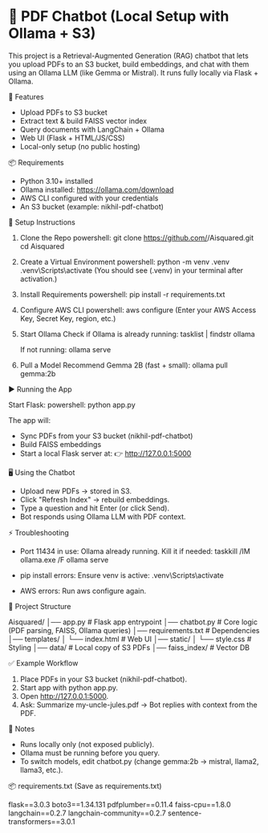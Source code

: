 # 📄 PDF Chatbot (Local Setup with Ollama + S3)

This project is a Retrieval-Augmented Generation (RAG) chatbot that lets you upload PDFs to an S3 bucket, build embeddings, and chat with them using an Ollama LLM (like Gemma or Mistral). It runs fully locally via Flask + Ollama.


🚀 Features

- Upload PDFs to S3 bucket
- Extract text & build FAISS vector index
- Query documents with LangChain + Ollama
- Web UI (Flask + HTML/JS/CSS)
- Local-only setup (no public hosting)


📦 Requirements

- Python 3.10+ installed
- Ollama installed: https://ollama.com/download
- AWS CLI configured with your credentials
- An S3 bucket (example: nikhil-pdf-chatbot)


🔧 Setup Instructions


1. Clone the Repo
   powershell:
   git clone https://github.com/<your-repo>/Aisquared.git
   cd Aisquared

2. Create a Virtual Environment
   powershell:
   python -m venv .venv
   .venv\Scripts\activate
   (You should see (.venv) in your terminal after activation.)

3. Install Requirements
   powershell:
   pip install -r requirements.txt

4. Configure AWS CLI
   powershell:
   aws configure
   (Enter your AWS Access Key, Secret Key, region, etc.)

5. Start Ollama
   Check if Ollama is already running:
   tasklist | findstr ollama

   If not running:
   ollama serve

6. Pull a Model
   Recommend Gemma 2B (fast + small):
   ollama pull gemma:2b


▶️ Running the App


Start Flask:
   powershell:
   python app.py

The app will:
- Sync PDFs from your S3 bucket (nikhil-pdf-chatbot)
- Build FAISS embeddings
- Start a local Flask server at:
  👉 http://127.0.0.1:5000


🖥️ Using the Chatbot

- Upload new PDFs → stored in S3.
- Click "Refresh Index" → rebuild embeddings.
- Type a question and hit Enter (or click Send).
- Bot responds using Ollama LLM with PDF context.


⚡ Troubleshooting

- Port 11434 in use: Ollama already running.
  Kill it if needed:
  taskkill /IM ollama.exe /F
  ollama serve

- pip install errors:
  Ensure venv is active:
  .venv\Scripts\activate

- AWS errors:
  Run aws configure again.


📂 Project Structure

Aisquared/
│── app.py              # Flask app entrypoint
│── chatbot.py          # Core logic (PDF parsing, FAISS, Ollama queries)
│── requirements.txt    # Dependencies
│── templates/
│    └── index.html     # Web UI
│── static/
│    └── style.css      # Styling
│── data/               # Local copy of S3 PDFs
│── faiss_index/        # Vector DB


✅ Example Workflow

1. Place PDFs in your S3 bucket (nikhil-pdf-chatbot).
2. Start app with python app.py.
3. Open http://127.0.0.1:5000.
4. Ask:
   Summarize my-uncle-jules.pdf
   → Bot replies with context from the PDF.


📌 Notes

- Runs locally only (not exposed publicly).
- Ollama must be running before you query.
- To switch models, edit chatbot.py (change gemma:2b → mistral, llama2, llama3, etc.).


📦 requirements.txt (Save as requirements.txt)

flask==3.0.3
boto3==1.34.131
pdfplumber==0.11.4
faiss-cpu==1.8.0
langchain==0.2.7
langchain-community==0.2.7
sentence-transformers==3.0.1
